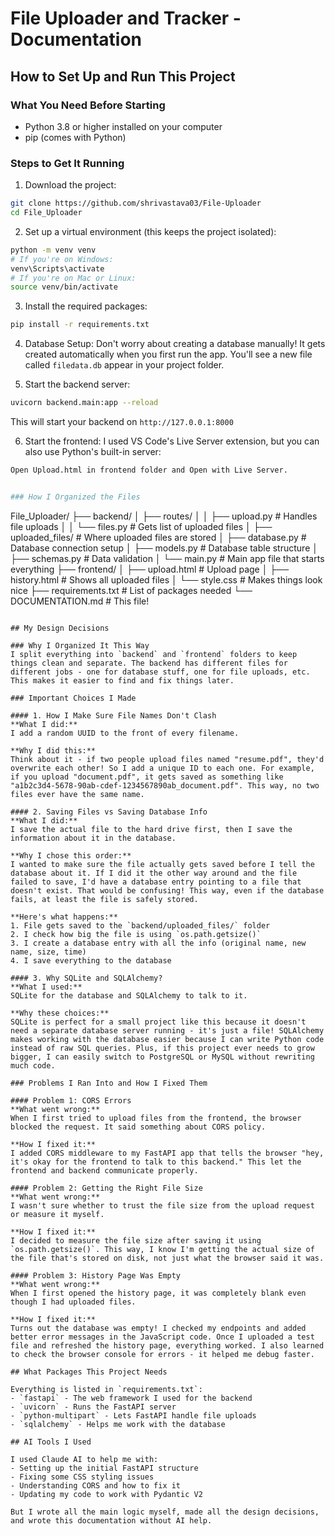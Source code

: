 # File Uploader and Tracker - Documentation

## How to Set Up and Run This Project

### What You Need Before Starting
- Python 3.8 or higher installed on your computer
- pip (comes with Python)

### Steps to Get It Running

1. Download the project:
```bash
git clone https://github.com/shrivastava03/File-Uploader
cd File_Uploader
```

2. Set up a virtual environment (this keeps the project isolated):
```bash
python -m venv venv
# If you're on Windows:
venv\Scripts\activate
# If you're on Mac or Linux:
source venv/bin/activate
```

3. Install the required packages:
```bash
pip install -r requirements.txt
```

4. Database Setup:
Don't worry about creating a database manually! It gets created automatically when you first run the app. You'll see a new file called `filedata.db` appear in your project folder.

5. Start the backend server:
```bash
uvicorn backend.main:app --reload
```
This will start your backend on `http://127.0.0.1:8000`

6. Start the frontend:
I used VS Code's Live Server extension, but you can also use Python's built-in server:
```bash
Open Upload.html in frontend folder and Open with Live Server.


### How I Organized the Files
```
File_Uploader/
├── backend/
│   ├── routes/
│   │   ├── upload.py      # Handles file uploads
│   │   └── files.py       # Gets list of uploaded files
│   ├── uploaded_files/    # Where uploaded files are stored
│   ├── database.py        # Database connection setup
│   ├── models.py          # Database table structure
│   ├── schemas.py         # Data validation
│   └── main.py           # Main app file that starts everything
├── frontend/
│   ├── upload.html       # Upload page
│   ├── history.html      # Shows all uploaded files
│   └── style.css         # Makes things look nice
├── requirements.txt      # List of packages needed
└── DOCUMENTATION.md      # This file!
```

## My Design Decisions

### Why I Organized It This Way
I split everything into `backend` and `frontend` folders to keep things clean and separate. The backend has different files for different jobs - one for database stuff, one for file uploads, etc. This makes it easier to find and fix things later.

### Important Choices I Made

#### 1. How I Make Sure File Names Don't Clash
**What I did:** 
I add a random UUID to the front of every filename.

**Why I did this:**
Think about it - if two people upload files named "resume.pdf", they'd overwrite each other! So I add a unique ID to each one. For example, if you upload "document.pdf", it gets saved as something like "a1b2c3d4-5678-90ab-cdef-1234567890ab_document.pdf". This way, no two files ever have the same name.

#### 2. Saving Files vs Saving Database Info
**What I did:**
I save the actual file to the hard drive first, then I save the information about it in the database.

**Why I chose this order:**
I wanted to make sure the file actually gets saved before I tell the database about it. If I did it the other way around and the file failed to save, I'd have a database entry pointing to a file that doesn't exist. That would be confusing! This way, even if the database fails, at least the file is safely stored.

**Here's what happens:**
1. File gets saved to the `backend/uploaded_files/` folder
2. I check how big the file is using `os.path.getsize()`
3. I create a database entry with all the info (original name, new name, size, time)
4. I save everything to the database

#### 3. Why SQLite and SQLAlchemy?
**What I used:**
SQLite for the database and SQLAlchemy to talk to it.

**Why these choices:**
SQLite is perfect for a small project like this because it doesn't need a separate database server running - it's just a file! SQLAlchemy makes working with the database easier because I can write Python code instead of raw SQL queries. Plus, if this project ever needs to grow bigger, I can easily switch to PostgreSQL or MySQL without rewriting much code.

### Problems I Ran Into and How I Fixed Them

#### Problem 1: CORS Errors
**What went wrong:** 
When I first tried to upload files from the frontend, the browser blocked the request. It said something about CORS policy.

**How I fixed it:** 
I added CORS middleware to my FastAPI app that tells the browser "hey, it's okay for the frontend to talk to this backend." This let the frontend and backend communicate properly.

#### Problem 2: Getting the Right File Size
**What went wrong:** 
I wasn't sure whether to trust the file size from the upload request or measure it myself.

**How I fixed it:** 
I decided to measure the file size after saving it using `os.path.getsize()`. This way, I know I'm getting the actual size of the file that's stored on disk, not just what the browser said it was.

#### Problem 3: History Page Was Empty
**What went wrong:** 
When I first opened the history page, it was completely blank even though I had uploaded files.

**How I fixed it:** 
Turns out the database was empty! I checked my endpoints and added better error messages in the JavaScript code. Once I uploaded a test file and refreshed the history page, everything worked. I also learned to check the browser console for errors - it helped me debug faster.

## What Packages This Project Needs

Everything is listed in `requirements.txt`:
- `fastapi` - The web framework I used for the backend
- `uvicorn` - Runs the FastAPI server
- `python-multipart` - Lets FastAPI handle file uploads
- `sqlalchemy` - Helps me work with the database

## AI Tools I Used

I used Claude AI to help me with:
- Setting up the initial FastAPI structure
- Fixing some CSS styling issues
- Understanding CORS and how to fix it
- Updating my code to work with Pydantic V2

But I wrote all the main logic myself, made all the design decisions, and wrote this documentation without AI help.

